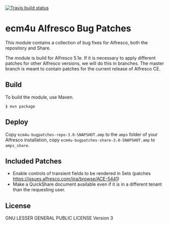 [![Travis build status](https://api.travis-ci.org/ecm4u/ecm4u-alfresco-bugpatches.svg?branch=master)](https://travis-ci.org/ecm4u/ecm4u-alfresco-bugpatches)

# ecm4u Alfresco Bug Patches

This module contains a collection of bug fixes for Alfresco, both the
repository and Share.

The module is build for Alfresco 5.1e. If it is necessary to apply different
patches for other Alfresco versions, we will do this in branches. The master
branch is meant to contain patches for the current release of Alfresco CE.

## Build

To build the module, use Maven.

```
$ mvn package
```

## Deploy

Copy `ecm4u-bugpatches-repo-3.0-SNAPSHOT.amp` to the `amps` folder of your
Alfresco installation, copy `ecm4u-bugpatches-share-3.0-SNAPSHOT.amp` to
`amps_share`.

## Included Patches

* Enable controls of transient fields to be rendered in Sets (patches https://issues.alfresco.com/jira/browse/ACE-5441)
* Make a QuickShare document available even if it is in a different tenant than the requesting user.

## License

GNU LESSER GENERAL PUBLIC LICENSE Version 3
